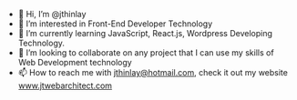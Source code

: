 - 👋 Hi, I’m @jthinlay
- 👀 I’m interested in Front-End Developer Technology
- 🌱 I’m currently learning JavaScript, React.js, Wordpress Developing Technology. 
- 💞️ I’m looking to collaborate on any project that I can use my skills of Web Development technology 
- 📫 How to reach me with jthinlay@hotmail.com, check it out my website www.jtwebarchitect.com

<!---
jthinlay/jthinlay is a ✨ special ✨ repository because its `README.md` (this file) appears on your GitHub profile.
You can click the Preview link to take a look at your changes.
--->
